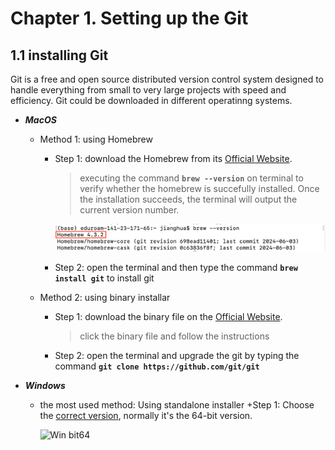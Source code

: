 # Chapter 1. Setting up the Git
## 1.1 installing Git
Git is a free and open source distributed version control system designed to handle everything from small to very large projects with speed and efficiency. Git could be downloaded in different operatinng systems.

* **_MacOS_**
  - Method 1: using Homebrew
    + Step 1: download the Homebrew from its [Official Website](https://www.git-scm.com/downloads).
      >executing the command **`brew --version`** on terminal to verify whether the homebrew is succefully installed. Once the installation succeeds, the terminal will output the current version number.
      
      ![Verify the Installation](./Images/homebrew.png)
      
    + Step 2: open the terminal and then type the command **`brew install git`** to install git
  - Method 2: using binary installar
    + Step 1: download the binary file on the [Official Website](https://www.git-scm.com/downloads).
      
      > click the binary file and follow the instructions
      
    + Step 2: open the terminal and upgrade the git by typing the command **`git clone https://github.com/git/git`**

* **_Windows_**
  - the most used method: Using standalone installer
    +Step 1: Choose the [correct version](https://www.git-scm.com/download/win), normally it's the 64-bit version.

    ![Win bit64]()
